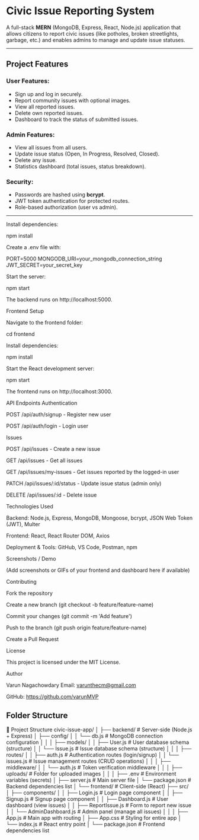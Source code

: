 # Civic Issue Reporting System

A full-stack **MERN** (MongoDB, Express, React, Node.js) application that allows citizens to report civic issues (like potholes, broken streetlights, garbage, etc.) and enables admins to manage and update issue statuses.

---

## **Project Features**

### User Features:
- Sign up and log in securely.
- Report community issues with optional images.
- View all reported issues.
- Delete own reported issues.
- Dashboard to track the status of submitted issues.

### Admin Features:
- View all issues from all users.
- Update issue status (Open, In Progress, Resolved, Closed).
- Delete any issue.
- Statistics dashboard (total issues, status breakdown).

### Security:
- Passwords are hashed using **bcrypt**.
- JWT token authentication for protected routes.
- Role-based authorization (user vs admin).

---
Install dependencies:

npm install


Create a .env file with:

PORT=5000
MONGODB_URI=your_mongodb_connection_string
JWT_SECRET=your_secret_key


Start the server:

npm start


The backend runs on http://localhost:5000.

Frontend Setup

Navigate to the frontend folder:

cd frontend


Install dependencies:

npm install


Start the React development server:

npm start


The frontend runs on http://localhost:3000.

API Endpoints
Authentication

POST /api/auth/signup - Register new user

POST /api/auth/login - Login user

Issues

POST /api/issues - Create a new issue

GET /api/issues - Get all issues

GET /api/issues/my-issues - Get issues reported by the logged-in user

PATCH /api/issues/:id/status - Update issue status (admin only)

DELETE /api/issues/:id - Delete issue

Technologies Used

Backend: Node.js, Express, MongoDB, Mongoose, bcrypt, JSON Web Token (JWT), Multer

Frontend: React, React Router DOM, Axios

Deployment & Tools: GitHub, VS Code, Postman, npm

Screenshots / Demo

(Add screenshots or GIFs of your frontend and dashboard here if available)

Contributing

Fork the repository

Create a new branch (git checkout -b feature/feature-name)

Commit your changes (git commit -m 'Add feature')

Push to the branch (git push origin feature/feature-name)

Create a Pull Request

License

This project is licensed under the MIT License.

Author

Varun Nagachowdary
Email: varunthecm@gmail.com

GitHub: https://github.com/varunMVP
## **Folder Structure**

📁 Project Structure
civic-issue-app/
│
├── backend/                          # Server-side (Node.js + Express)
│   ├── config/
│   │   └── db.js                     # MongoDB connection configuration
│   │
│   ├── models/
│   │   ├── User.js                   # User database schema (structure)
│   │   └── Issue.js                  # Issue database schema (structure)
│   │
│   ├── routes/
│   │   ├── auth.js                   # Authentication routes (login/signup)
│   │   └── issues.js                 # Issue management routes (CRUD operations)
│   │
│   ├── middleware/
│   │   └── auth.js                   # Token verification middleware
│   │
│   ├── uploads/                      # Folder for uploaded images
│   │
│   ├── .env                          # Environment variables (secrets)
│   ├── server.js                     # Main server file
│   └── package.json                  # Backend dependencies list
│
└── frontend/                         # Client-side (React)
    ├── src/
    │   ├── components/
    │   │   ├── Login.js              # Login page component
    │   │   ├── Signup.js             # Signup page component
    │   │   ├── Dashboard.js          # User dashboard (view issues)
    │   │   ├── ReportIssue.js        # Form to report new issue
    │   │   └── AdminDashboard.js     # Admin panel (manage all issues)
    │   │
    │   ├── App.js                    # Main app with routing
    │   ├── App.css                   # Styling for entire app
    │   └── index.js                  # React entry point
    │
    └── package.json                  # Frontend dependencies list
